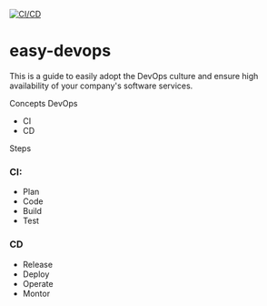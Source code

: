 [![CI/CD](https://github.com/endybits/easy-devops/actions/workflows/easy-devops.yml/badge.svg)](https://github.com/endybits/easy-devops/actions/workflows/easy-devops.yml)

# easy-devops
This is a guide to easily adopt the DevOps culture and ensure high availability of your company's software services.

Concepts
DevOps
- CI
- CD

Steps
### CI:
- Plan
- Code
- Build
- Test

### CD
- Release
- Deploy
- Operate
- Montor
